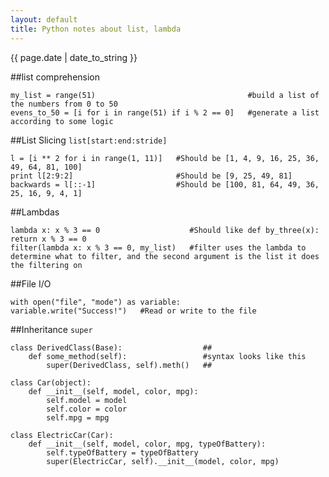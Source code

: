 ```yaml
---
layout: default
title: Python notes about list, lambda
---
```

{{ page.date | date_to_string }}

##list comprehension   

    my_list = range(51)                                  #build a list of the numbers from 0 to 50   
    evens_to_50 = [i for i in range(51) if i % 2 == 0]   #generate a list according to some logic   
   
##List Slicing `list[start:end:stride]`   

    l = [i ** 2 for i in range(1, 11)]   #Should be [1, 4, 9, 16, 25, 36, 49, 64, 81, 100]   
    print l[2:9:2]                       #Should be [9, 25, 49, 81]   
    backwards = l[::-1]                  #Should be [100, 81, 64, 49, 36, 25, 16, 9, 4, 1]  
   
##Lambdas   

    lambda x: x % 3 == 0                    #Should like def by_three(x): return x % 3 == 0  
    filter(lambda x: x % 3 == 0, my_list)   #filter uses the lambda to determine what to filter, and the second argument is the list it does the filtering on

##File I/O

    with open("file", "mode") as variable:   
    variable.write("Success!")   #Read or write to the file

##Inheritance `super`

    class DerivedClass(Base):                  ##
        def some_method(self):                 #syntax looks like this
            super(DerivedClass, self).meth()   ##
            
    class Car(object):
        def __init__(self, model, color, mpg):
            self.model = model
            self.color = color
            self.mpg = mpg

    class ElectricCar(Car):
        def __init__(self, model, color, mpg, typeOfBattery):
            self.typeOfBattery = typeOfBattery
            super(ElectricCar, self).__init__(model, color, mpg)
